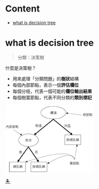 # Content
- [what is decision tree](https://github.com/vanikk06/Machine-Learning/tree/master/Decision%20Tree#what-is-decision-tree)


# what is decision tree
  > 分類：決策樹
  
什麼是決策樹？
- 用來處理「分類問題」的**樹狀**結構
- 每個內部節點，表示一個**評估欄位**
- 每個分枝，代表一個可能的**欄位輸出結果**
- 每個樹葉節點，代表不同分類的**類別標記**

![](https://github.com/vanikk06/Machine-Learning/blob/master/Decision%20Tree/image/Snipaste_2020-02-22_03-57-55.png)



[🏝](https://github.com/vanikk06/Machine-Learning/tree/master/Decision%20Tree#content)
